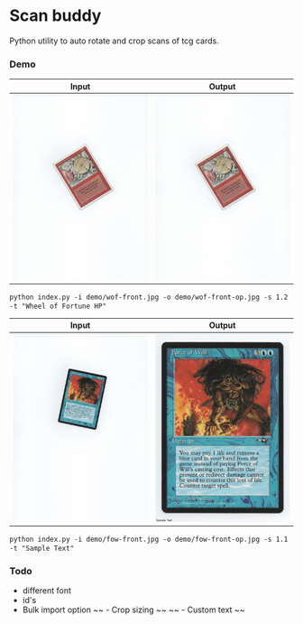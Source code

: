 # Scan buddy
Python utility to auto rotate and crop scans of tcg cards.

### Demo

<table>
  <thead>
      <tr>
          <th scope="col">Input</th>
          <th scope="col">Output</th>
      </tr>
  </thead>
    <tr>
    <td> <img src="./demo/readme/wof-front-scaled.jpg" style="width: 250px;"/> </td>
    <td> <img src="./demo/readme/wof-front-scaled.jpg" style="width: 250px;"/> </td>
  </tr>
</table>

```
python index.py -i demo/wof-front.jpg -o demo/wof-front-op.jpg -s 1.2 -t "Wheel of Fortune HP"
```


<table>
  <thead>
      <tr>
          <th scope="col">Input</th>
          <th scope="col">Output</th>
      </tr>
  </thead>
    <tr>
    <td> <img src="./demo/readme/fow-front-scaled.jpg" style="width: 250px;"/> </td>
    <td> <img src="./demo/readme/fow-front-op.jpg" style="width: 250px;"/> </td>
  </tr>
</table>

```
python index.py -i demo/fow-front.jpg -o demo/fow-front-op.jpg -s 1.1 -t "Sample Text"
```

### Todo
- different font
- id's
- Bulk import option
~~ - Crop sizing ~~
~~ - Custom text ~~
